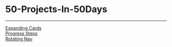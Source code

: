 # 50-Projects-In-50Days

---

[Expanding Cards]()
<br>
[Progress Steps]()
<br>
[Rotating Nav]()
<br>
